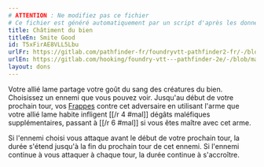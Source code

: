 ```yaml
---
# ATTENTION : Ne modifiez pas ce fichier
# Ce fichier est généré automatiquement par un script d'après les données du module Foundry VTT officiel et de sa traduction
title: Châtiment du bien
titleEn: Smite Good
id: T5xFirAE8VLL5Lbu
urlFr: https://gitlab.com/pathfinder-fr/foundryvtt-pathfinder2-fr/-/blob/master/data/feats/T5xFirAE8VLL5Lbu.htm
urlEn: https://gitlab.com/hooking/foundry-vtt---pathfinder-2e/-/blob/master/packs/data/feats.db/smite-good.json
layout: dons
---
```

Votre allié lame partage votre goût du sang des créatures du bien. Choisissez un ennemi que vous pouvez voir. Jusqu'au début de votre prochain tour, vos [Frappes](../actions/frapper.html) contre cet adversaire en utilisant l'arme que votre allié lame habite infligent [[/r 4 #mal]] dégâts maléfiques supplémentaires, passant à [[/r 6 #mal]] si vous êtes maître avec cet arme.

Si l'ennemi choisi  vous attaque avant le début de votre prochain tour, la durée s'étend jusqu'à la fin du prochain tour de cet ennemi. Si l'ennemi continue à vous attaquer à chaque tour, la durée continue à s'accroître.

